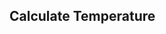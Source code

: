 ## Calculate Temperature

 <!--
START
INPUT temperature
IF temperature >= 15 AND temperature <= 25 THEN
OUTPUT "Comfortable temperature"
ELSE
OUTPUT "Uncomfortable temperature"
END IF
END
 -->